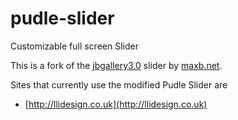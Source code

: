 pudle-slider
============

Customizable full screen Slider 

This is a fork of the [jbgallery3.0](http://www.ymic3dworld.com/lightwindow2/jbgallery-3.0/index.html) slider by [maxb.net](http://maxb.net).

Sites that currently use the modified Pudle Slider are

- [http://llidesign.co.uk](http://llidesign.co.uk)
